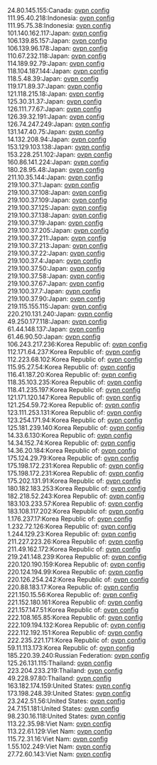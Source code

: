 24.80.145.155:Canada: [ovpn config](vpn/24_80_145_155.ovpn)  
111.95.40.218:Indonesia: [ovpn config](vpn/111_95_40_218.ovpn)  
111.95.75.38:Indonesia: [ovpn config](vpn/111_95_75_38.ovpn)  
101.140.162.117:Japan: [ovpn config](vpn/101_140_162_117.ovpn)  
106.139.85.157:Japan: [ovpn config](vpn/106_139_85_157.ovpn)  
106.139.96.178:Japan: [ovpn config](vpn/106_139_96_178.ovpn)  
110.67.232.118:Japan: [ovpn config](vpn/110_67_232_118.ovpn)  
114.189.92.79:Japan: [ovpn config](vpn/114_189_92_79.ovpn)  
118.104.187.144:Japan: [ovpn config](vpn/118_104_187_144.ovpn)  
118.5.48.39:Japan: [ovpn config](vpn/118_5_48_39.ovpn)  
119.171.89.37:Japan: [ovpn config](vpn/119_171_89_37.ovpn)  
121.118.215.18:Japan: [ovpn config](vpn/121_118_215_18.ovpn)  
125.30.31.37:Japan: [ovpn config](vpn/125_30_31_37.ovpn)  
126.111.77.67:Japan: [ovpn config](vpn/126_111_77_67.ovpn)  
126.39.32.191:Japan: [ovpn config](vpn/126_39_32_191.ovpn)  
126.74.247.249:Japan: [ovpn config](vpn/126_74_247_249.ovpn)  
131.147.40.75:Japan: [ovpn config](vpn/131_147_40_75.ovpn)  
14.132.208.94:Japan: [ovpn config](vpn/14_132_208_94.ovpn)  
153.129.103.138:Japan: [ovpn config](vpn/153_129_103_138.ovpn)  
153.228.251.102:Japan: [ovpn config](vpn/153_228_251_102.ovpn)  
160.86.141.224:Japan: [ovpn config](vpn/160_86_141_224.ovpn)  
180.28.95.48:Japan: [ovpn config](vpn/180_28_95_48.ovpn)  
211.10.35.144:Japan: [ovpn config](vpn/211_10_35_144.ovpn)  
219.100.37.1:Japan: [ovpn config](vpn/219_100_37_1.ovpn)  
219.100.37.108:Japan: [ovpn config](vpn/219_100_37_108.ovpn)  
219.100.37.109:Japan: [ovpn config](vpn/219_100_37_109.ovpn)  
219.100.37.125:Japan: [ovpn config](vpn/219_100_37_125.ovpn)  
219.100.37.138:Japan: [ovpn config](vpn/219_100_37_138.ovpn)  
219.100.37.19:Japan: [ovpn config](vpn/219_100_37_19.ovpn)  
219.100.37.205:Japan: [ovpn config](vpn/219_100_37_205.ovpn)  
219.100.37.211:Japan: [ovpn config](vpn/219_100_37_211.ovpn)  
219.100.37.213:Japan: [ovpn config](vpn/219_100_37_213.ovpn)  
219.100.37.22:Japan: [ovpn config](vpn/219_100_37_22.ovpn)  
219.100.37.4:Japan: [ovpn config](vpn/219_100_37_4.ovpn)  
219.100.37.50:Japan: [ovpn config](vpn/219_100_37_50.ovpn)  
219.100.37.58:Japan: [ovpn config](vpn/219_100_37_58.ovpn)  
219.100.37.67:Japan: [ovpn config](vpn/219_100_37_67.ovpn)  
219.100.37.7:Japan: [ovpn config](vpn/219_100_37_7.ovpn)  
219.100.37.90:Japan: [ovpn config](vpn/219_100_37_90.ovpn)  
219.115.155.115:Japan: [ovpn config](vpn/219_115_155_115.ovpn)  
220.210.131.240:Japan: [ovpn config](vpn/220_210_131_240.ovpn)  
49.250.177.118:Japan: [ovpn config](vpn/49_250_177_118.ovpn)  
61.44.148.137:Japan: [ovpn config](vpn/61_44_148_137.ovpn)  
61.46.90.50:Japan: [ovpn config](vpn/61_46_90_50.ovpn)  
106.243.217.236:Korea Republic of: [ovpn config](vpn/106_243_217_236.ovpn)  
112.171.64.237:Korea Republic of: [ovpn config](vpn/112_171_64_237.ovpn)  
112.223.68.102:Korea Republic of: [ovpn config](vpn/112_223_68_102.ovpn)  
115.95.27.54:Korea Republic of: [ovpn config](vpn/115_95_27_54.ovpn)  
116.41.187.20:Korea Republic of: [ovpn config](vpn/116_41_187_20.ovpn)  
118.35.103.235:Korea Republic of: [ovpn config](vpn/118_35_103_235.ovpn)  
118.41.235.197:Korea Republic of: [ovpn config](vpn/118_41_235_197.ovpn)  
121.171.120.147:Korea Republic of: [ovpn config](vpn/121_171_120_147.ovpn)  
121.254.59.72:Korea Republic of: [ovpn config](vpn/121_254_59_72.ovpn)  
123.111.253.131:Korea Republic of: [ovpn config](vpn/123_111_253_131.ovpn)  
123.254.171.94:Korea Republic of: [ovpn config](vpn/123_254_171_94.ovpn)  
125.181.239.140:Korea Republic of: [ovpn config](vpn/125_181_239_140.ovpn)  
14.33.6.130:Korea Republic of: [ovpn config](vpn/14_33_6_130.ovpn)  
14.34.152.74:Korea Republic of: [ovpn config](vpn/14_34_152_74.ovpn)  
14.36.20.184:Korea Republic of: [ovpn config](vpn/14_36_20_184.ovpn)  
175.124.29.79:Korea Republic of: [ovpn config](vpn/175_124_29_79.ovpn)  
175.198.172.231:Korea Republic of: [ovpn config](vpn/175_198_172_231.ovpn)  
175.198.172.231:Korea Republic of: [ovpn config](vpn/175_198_172_231.ovpn)  
175.202.131.91:Korea Republic of: [ovpn config](vpn/175_202_131_91.ovpn)  
180.182.183.253:Korea Republic of: [ovpn config](vpn/180_182_183_253.ovpn)  
182.218.52.243:Korea Republic of: [ovpn config](vpn/182_218_52_243.ovpn)  
183.103.233.57:Korea Republic of: [ovpn config](vpn/183_103_233_57.ovpn)  
183.108.117.202:Korea Republic of: [ovpn config](vpn/183_108_117_202.ovpn)  
1.176.237.17:Korea Republic of: [ovpn config](vpn/1_176_237_17.ovpn)  
1.232.72.126:Korea Republic of: [ovpn config](vpn/1_232_72_126.ovpn)  
1.244.129.23:Korea Republic of: [ovpn config](vpn/1_244_129_23.ovpn)  
211.227.223.26:Korea Republic of: [ovpn config](vpn/211_227_223_26.ovpn)  
211.49.162.172:Korea Republic of: [ovpn config](vpn/211_49_162_172.ovpn)  
219.241.148.239:Korea Republic of: [ovpn config](vpn/219_241_148_239.ovpn)  
220.120.190.159:Korea Republic of: [ovpn config](vpn/220_120_190_159.ovpn)  
220.124.194.99:Korea Republic of: [ovpn config](vpn/220_124_194_99.ovpn)  
220.126.254.242:Korea Republic of: [ovpn config](vpn/220_126_254_242.ovpn)  
220.88.183.17:Korea Republic of: [ovpn config](vpn/220_88_183_17.ovpn)  
221.150.15.56:Korea Republic of: [ovpn config](vpn/221_150_15_56.ovpn)  
221.152.180.161:Korea Republic of: [ovpn config](vpn/221_152_180_161.ovpn)  
221.157.147.51:Korea Republic of: [ovpn config](vpn/221_157_147_51.ovpn)  
222.108.165.85:Korea Republic of: [ovpn config](vpn/222_108_165_85.ovpn)  
222.109.194.132:Korea Republic of: [ovpn config](vpn/222_109_194_132.ovpn)  
222.112.192.151:Korea Republic of: [ovpn config](vpn/222_112_192_151.ovpn)  
222.235.221.171:Korea Republic of: [ovpn config](vpn/222_235_221_171.ovpn)  
59.11.113.173:Korea Republic of: [ovpn config](vpn/59_11_113_173.ovpn)  
185.220.39.240:Russian Federation: [ovpn config](vpn/185_220_39_240.ovpn)  
125.26.131.115:Thailand: [ovpn config](vpn/125_26_131_115.ovpn)  
223.204.233.219:Thailand: [ovpn config](vpn/223_204_233_219.ovpn)  
49.228.97.80:Thailand: [ovpn config](vpn/49_228_97_80.ovpn)  
163.182.174.159:United States: [ovpn config](vpn/163_182_174_159.ovpn)  
173.198.248.39:United States: [ovpn config](vpn/173_198_248_39.ovpn)  
23.242.51.56:United States: [ovpn config](vpn/23_242_51_56.ovpn)  
24.7.151.181:United States: [ovpn config](vpn/24_7_151_181.ovpn)  
98.230.16.118:United States: [ovpn config](vpn/98_230_16_118.ovpn)  
113.22.35.98:Viet Nam: [ovpn config](vpn/113_22_35_98.ovpn)  
113.22.61.129:Viet Nam: [ovpn config](vpn/113_22_61_129.ovpn)  
115.72.31.16:Viet Nam: [ovpn config](vpn/115_72_31_16.ovpn)  
1.55.102.249:Viet Nam: [ovpn config](vpn/1_55_102_249.ovpn)  
27.72.60.143:Viet Nam: [ovpn config](vpn/27_72_60_143.ovpn)  
